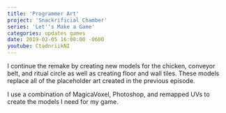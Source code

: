 ```yaml
---
title: 'Programmer Art'
project: 'Snackrificial Chamber'
series: 'Let''s Make a Game'
categories: updates games
date: 2019-02-05 16:00:00 -0600
youtube: CtadnriikNI
---
```

I continue the remake by creating new models for the chicken, conveyor belt, and ritual circle as well as creating floor and wall tiles.  These models replace all of the placeholder art created in the previous episode.

<!-- more -->

I use a combination of MagicaVoxel, Photoshop, and remapped UVs to create the models I need for my game.